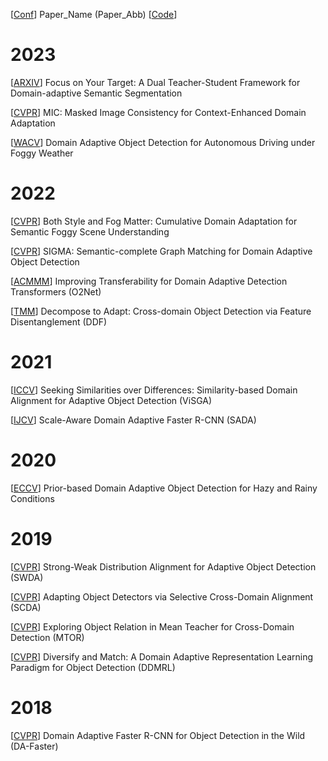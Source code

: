 
[[Conf]()] Paper_Name (Paper_Abb) [[Code]()]

# 2023

[[ARXIV](https://arxiv.org/pdf/2303.09083.pdf)] Focus on Your Target: A Dual Teacher-Student Framework for Domain-adaptive Semantic Segmentation

[[CVPR](https://arxiv.org/pdf/2212.01322.pdf)] MIC: Masked Image Consistency for Context-Enhanced Domain Adaptation

[[WACV](https://openaccess.thecvf.com/content/WACV2023/papers/Li_Domain_Adaptive_Object_Detection_for_Autonomous_Driving_Under_Foggy_Weather_WACV_2023_paper.pdf)] Domain Adaptive Object Detection for Autonomous Driving under Foggy Weather



# 2022

[[CVPR](https://openaccess.thecvf.com/content/CVPR2022/papers/Ma_Both_Style_and_Fog_Matter_Cumulative_Domain_Adaptation_for_Semantic_CVPR_2022_paper.pdf)] Both Style and Fog Matter: Cumulative Domain Adaptation for Semantic Foggy Scene Understanding

[[CVPR](https://openaccess.thecvf.com/content/CVPR2022/papers/Li_SIGMA_Semantic-Complete_Graph_Matching_for_Domain_Adaptive_Object_Detection_CVPR_2022_paper.pdf)] SIGMA: Semantic-complete Graph Matching for Domain Adaptive Object Detection

[[ACMMM](https://arxiv.org/pdf/2204.14195v3.pdf)] Improving Transferability for Domain Adaptive Detection Transformers (O2Net)

[[TMM](https://arxiv.org/pdf/2201.01929.pdf)] Decompose to Adapt: Cross-domain Object Detection via Feature Disentanglement (DDF)

# 2021

[[ICCV](https://openaccess.thecvf.com/content/ICCV2021/papers/Rezaeianaran_Seeking_Similarities_Over_Differences_Similarity-Based_Domain_Alignment_for_Adaptive_Object_ICCV_2021_paper.pdf)] Seeking Similarities over Differences: Similarity-based Domain Alignment for Adaptive Object Detection (ViSGA)

[[IJCV](https://link.springer.com/article/10.1007/s11263-021-01447-x)] Scale-Aware Domain Adaptive Faster R-CNN (SADA)

# 2020

[[ECCV](https://arxiv.org/pdf/1912.00070.pdf)] Prior-based Domain Adaptive Object Detection for Hazy and Rainy Conditions

# 2019

[[CVPR](https://openaccess.thecvf.com/content_CVPR_2019/papers/Saito_Strong-Weak_Distribution_Alignment_for_Adaptive_Object_Detection_CVPR_2019_paper.pdf)] Strong-Weak Distribution Alignment for Adaptive Object Detection (SWDA)

[[CVPR](https://openaccess.thecvf.com/content_CVPR_2019/papers/Zhu_Adapting_Object_Detectors_via_Selective_Cross-Domain_Alignment_CVPR_2019_paper.pdf)] Adapting Object Detectors via Selective Cross-Domain Alignment (SCDA)

[[CVPR](https://openaccess.thecvf.com/content_CVPR_2019/papers/Cai_Exploring_Object_Relation_in_Mean_Teacher_for_Cross-Domain_Detection_CVPR_2019_paper.pdf)] Exploring Object Relation in Mean Teacher for Cross-Domain Detection (MTOR)

[[CVPR](https://openaccess.thecvf.com/content_CVPR_2019/papers/Kim_Diversify_and_Match_A_Domain_Adaptive_Representation_Learning_Paradigm_for_CVPR_2019_paper.pdf)] Diversify and Match: A Domain Adaptive Representation Learning Paradigm for Object Detection (DDMRL)

# 2018

[[CVPR](https://openaccess.thecvf.com/content_cvpr_2018/papers/Chen_Domain_Adaptive_Faster_CVPR_2018_paper.pdf)] Domain Adaptive Faster R-CNN for Object Detection in the Wild (DA-Faster)
